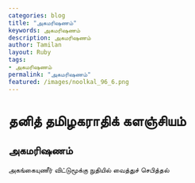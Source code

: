 ```yaml
---  
categories: blog  
title: "அகமரிஷணம்"
keywords: அகமரிஷணம்  
description: அகமரிஷணம்
author: Tamilan  
layout: Ruby  
tags:     
- அகமரிஷணம்
permalink: "அகமரிஷணம்"  
featured: /images/noolkal_96_6.png  
--- 
```

# தனித் தமிழகராதிக் களஞ்சியம்
## அகமரிஷணம்

அகங்கையுணீர் விட்டுமூக்கு நுதியில் வைத்துச் செபித்தல்  
